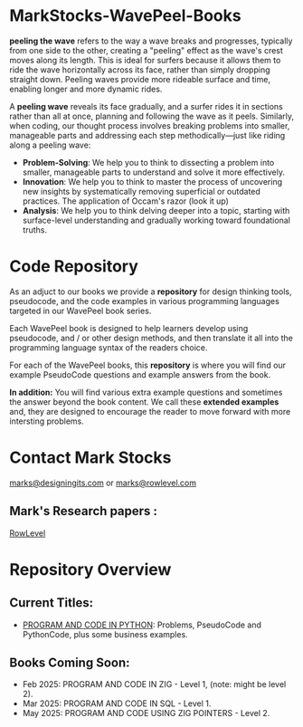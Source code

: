 # MarkStocks-WavePeel-Books
**peeling the wave** refers to the way a wave breaks and progresses, typically from one side to the other, creating a "peeling" effect as the wave's crest moves along its length. This is ideal for surfers because it allows them to ride the wave horizontally across its face, rather than simply dropping straight down. Peeling waves provide more rideable surface and time, enabling longer and more dynamic rides.

A **peeling wave** reveals its face gradually, and a surfer rides it in sections rather than all at once, planning and following the wave as it peels. Similarly, when coding, our thought process involves breaking problems into smaller, manageable parts and addressing each step methodically—just like riding along a peeling wave:
- **Problem-Solving**: We help you to think to dissecting a problem into smaller, manageable parts to understand and solve it more effectively.
- **Innovation**: We help you to think to master the process of uncovering new insights by systematically removing superficial or outdated practices. The application of Occam's razor (look it up)
- **Analysis**: We help you to think delving deeper into a topic, starting with surface-level understanding and gradually working toward foundational truths.

# Code Repository
As an adjuct to our books we provide a **repository** for design thinking tools, pseudocode,  and the code examples in various programming languages targeted in our WavePeel book series. 

Each WavePeel book is designed to help learners develop using pseudocode, and / or  other design methods,  and then translate it all into the programming language syntax of the readers choice.

For each of the WavePeel books, this  **repository**  is where you will find our example PseudoCode questions and example answers from the book. 

**In addition:**  You will find various extra example questions and sometimes the answer beyond the book content. We call these **extended examples** and, they are designed to encourage the reader to move forward with more intersting problems.

# Contact Mark Stocks
marks@designingits.com or marks@rowlevel.com

## Mark's Research papers :
[RowLevel](https://rowlevel.com)

# Repository Overview

## Current Titles:
- [PROGRAM AND CODE IN PYTHON](./PROGRAM%20AND%20CODE%20IN%20PYTHON/): Problems, PseudoCode and PythonCode, plus some business examples.

## Books Coming Soon:
- Feb 2025: PROGRAM AND CODE IN ZIG - Level 1, (note: might be level 2).
- Mar 2025: PROGRAM AND CODE IN SQL - Level 1.
- May 2025: PROGRAM AND CODE USING ZIG POINTERS - Level 2. 
